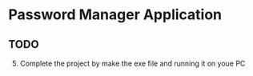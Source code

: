 # Password Manager Application

## TODO
5. Complete the project by make the exe file and running it on youe PC
